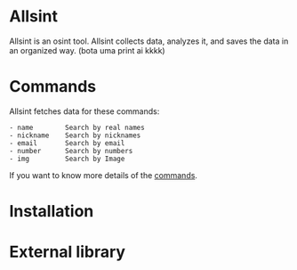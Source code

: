 # Allsint #
Allsint is an osint tool. Allsint collects data, analyzes it, and saves the data in an organized way.
(bota uma print ai kkkk)
# Commands #
Allsint fetches data for these commands:
```
- name        Search by real names
- nickname    Search by nicknames
- email       Search by email
- number      Search by numbers
- img         Search by Image
```
If you want to know more details of the [commands](https://github.com/F/ALLSINT/blob/main/doc/COMMANDS.md).
# Installation #
# External library #
